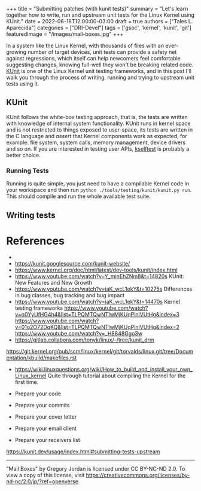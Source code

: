 +++
title = "Submitting patches (with kunit tests)"
summary = "Let's learn together how to write, run and upstream unit tests for the Linux Kernel using KUnit."
date = 2022-06-18T12:00:00-03:00
draft = true
authors = ["Tales L. Aparecida"]
categories = ["DRI-Devel"]
tags = ['gsoc', 'kernel', 'kunit', 'git']
featuredImage = "/images/mail-boxes.jpg"
+++

In a system like the Linux Kernel, with thousands of files with an ever-growing number of target devices, unit tests can provide a safety net against regressions, which itself can help newcomers feel comfortable suggesting changes, knowing full-well they won't be breaking related code.
[KUnit](https://kunTit.dev/index.html) is one of the Linux Kernel unit testing frameworks, and in this post I'll walk you through the process of writing, running and trying to upstream unit tests using it.

<!-- more -->

## KUnit

KUnit follows the white-box testing approach, that is, the tests are written with knowledge of internal system functionality. KUnit runs in kernel space and is not restricted to things exposed to user-space, its tests are written in the C language and _assert_ that Kernel components work as expected, for example: file system, system calls, memory management, device drivers and so on. If you are interested in testing user APIs, [kselftest](https://docs.kernel.org/dev-tools/kselftest.html) is probably a better choice.

### Running Tests

Running is quite simple, you just need to have a compilable Kernel code in your workspace and then run `python ./tools/testing/kunit/kunit.py run`. This should compile and run the whole available test suite.

## Writing tests



# References

- 
- https://kunit.googlesource.com/kunit-website/
- https://www.kernel.org/doc/html/latest/dev-tools/kunit/index.html
- https://www.youtube.com/watch?v=Y_minEhZNm8&t=14820s KUnit: New Features and New Growth
- https://www.youtube.com/watch?v=iaK_wcL1ekY&t=10275s Differences in bug classes, bug tracking and bug impact
- https://www.youtube.com/watch?v=iaK_wcL1ekY&t=14470s Kernel testing frameworks
https://www.youtube.com/watch?v=o0YyUfHG4h4&list=TLPQMTQwNTIwMjKUqPlnlVUtHg&index=3
https://www.youtube.com/watch?v=01o2O72DqKQ&list=TLPQMTQwNTIwMjKUqPlnlVUtHg&index=2
https://www.youtube.com/watch?v=_H8848Ggo3w
- https://gitlab.collabora.com/tonyk/linux/-/tree/kunit_drm

https://git.kernel.org/pub/scm/linux/kernel/git/torvalds/linux.git/tree/Documentation/kbuild/makefiles.rst
- https://wiki.linuxquestions.org/wiki/How_to_build_and_install_your_own_Linux_kernel Quite through tutorial about compiling the Kernel for the first time.

- Prepare your code
- Prepare your commits
- Prepare your cover letter
- Prepare your email client
- Prepare your receivers list

https://kunit.dev/usage/index.html#submitting-tests-upstream

---

"Mail Boxes" by Gregory Jordan is licensed under CC BY-NC-ND 2.0. To view a copy of this license, visit https://creativecommons.org/licenses/by-nd-nc/2.0/jp/?ref=openverse.